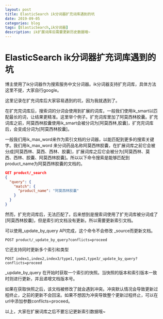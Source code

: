 ```yaml
---
layout: post
title: ElasticSearch ik分词器扩充词库遇到的坑
date: 2019-09-05
categories: blog
tags: [ElasticSearch,ik分词器]
description: ik扩展词库后需要更新历史数据哦~
---
```


# ElasticSearch ik分词器扩充词库遇到的坑

博主使用了ik分词器作为搜索服务中文分词器。ik分词器支持扩充词库，具体方法这里不提，大家自行google。

这里记录在扩充词库后大家容易遇到的坑，因为我就遇到了。

在扩充完词库后，搜索词的分词会使用到扩展的词库，一般我们使用ik_smart以匹配最长的词，让结果更精准。这里举个例子。扩充词库里加了阿莫西林胶囊。扩充词库之前，阿莫西林胶囊使用ik_smart会被分词为[阿莫西林,胶囊]，扩充完词库后，会变成分词为[阿莫西林胶囊]。

一般我们用ik_max_word来作为索引文档的分词器，以能匹配到更多的搜索关键字。我们用ik_max_word 来分词药品名称阿莫西林胶囊，在扩展词库之前它会被分成[阿莫西林、莫西、西林、胶囊]，扩展词库之后它会被分为[阿莫西林、莫西、西林、胶囊、阿莫西林胶囊]。所以以下命令搜索是能够匹配到product_name为阿莫西林胶囊的文档的。

```json
GET product/_search
{
  "query": {
    "match": {
      "product_name": "阿莫西林胶囊"
    }
  }
}
```

然而，扩充完词库后，无法匹配了。后来想到是搜索词使用了扩充词库被分词成了 [阿莫西林胶囊]，但是索引的文档没有更新。所以需要更新索引文档。

可以使用_update_by_query API完成，这个命令不会修改 _source而更新文档。

```
POST product/_update_by_query?conflicts=proceed
```

它还支持同时更新多个索引和类型

```
POST index1,index2,index3/type1,type2,type3/_update_by_query?conflicts=proceed
```

_update_by_query 在开始时获取一个索引的快照。当快照的版本和索引版本一致时则进行更新，并且递增文档版本号。

如果在获取快照之后，该文档被修改了就会遇到冲突。冲突默认情况会导致更新过程终止，之前的更新不会回滚。如果不想因为冲突导致整个更新过程终止，可以在url中添加参数conflicts=proceed。

以上，大家在扩展词库之后不要忘记更新索引数据哦~